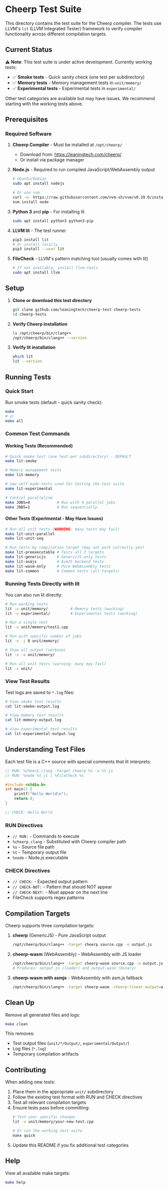 # Cheerp Test Suite

This directory contains the test suite for the Cheerp compiler. The tests use LLVM's `lit` (LLVM Integrated Tester) framework to verify compiler functionality across different compilation targets.

## Current Status

⚠️ **Note**: This test suite is under active development. Currently working tests:
- ✅ **Smoke tests** - Quick sanity check (one test per subdirectory)
- ✅ **Memory tests** - Memory management tests in `unit/memory/`
- ✅ **Experimental tests** - Experimental tests in `experimental/`

Other test categories are available but may have issues. We recommend starting with the working tests above.

## Prerequisites

### Required Software

1. **Cheerp Compiler** - Must be installed at `/opt/cheerp/`
   - Download from: https://leaningtech.com/cheerp/
   - Or install via package manager

2. **Node.js** - Required to run compiled JavaScript/WebAssembly output
   ```bash
   # Ubuntu/Debian
   sudo apt install nodejs
   
   # Or use nvm
   curl -o- https://raw.githubusercontent.com/nvm-sh/nvm/v0.39.0/install.sh | bash
   nvm install node
   ```

3. **Python 3** and **pip** - For installing lit
   ```bash
   sudo apt install python3 python3-pip
   ```

4. **LLVM lit** - The test runner
   ```bash
   pip3 install lit
   # Or install locally
   pip3 install --user lit
   ```

5. **FileCheck** - LLVM's pattern matching tool (usually comes with lit)
   ```bash
   # If not available, install llvm tools
   sudo apt install llvm
   ```

## Setup

1. **Clone or download this test directory**
   ```bash
   git clone github.com/leaningtech/cheerp-test cheerp-tests
   cd cheerp-tests
   ```

2. **Verify Cheerp installation**
   ```bash
   ls /opt/cheerp/bin/clang++
   /opt/cheerp/bin/clang++ --version
   ```

3. **Verify lit installation**
   ```bash
   which lit
   lit --version
   ```

## Running Tests

### Quick Start

Run smoke tests (default - quick sanity check):
```bash
make
# or
make all
```


### Common Test Commands

#### Working Tests (Recommended)

```bash
# Quick smoke test (one test per subdirectory) - DEFAULT
make lit-smoke

# Memory management tests
make lit-memory

# new self-made tests used for testing the test suite
make lit-experimental

# Control parallelism
make JOBS=4            # Run with 4 parallel jobs
make JOBS=1            # Run sequentially
```

#### Other Tests (Experimental - May Have Issues)

```bash
# Run all unit tests (WARNING: many tests may fail)
make lit-unit-parallel
make lit-unit-seq

# Run tests by compilation target (may not work correctly yet)
make lit-preexecutable # Tests all 3 targets
make lit-genericjs     # GenericJS-only tests
make lit-asmjs         # AsmJS backend tests
make lit-wasm-only     # Pure WebAssembly tests
make lit-common        # Common tests (all targets)
```

### Running Tests Directly with lit

You can also run lit directly:
```bash
# Run working tests
lit -v unit/memory/          # Memory tests (working)
lit -v experimental/         # Experimental tests (working)

# Run a single test
lit -v unit/memory/test1.cpp

# Run with specific number of jobs
lit -v -j 8 unit/memory/

# Show all output (verbose)
lit -v -a unit/memory/

# Run all unit tests (warning: many may fail)
lit -v unit/
```

### View Test Results

Test logs are saved to `*.log` files:
```bash
# View smoke test results
cat lit-smoke-output.log

# View memory test results
cat lit-memory-output.log

# View experimental test results
cat lit-experimental-output.log
```

## Understanding Test Files

Each test file is a C++ source with special comments that lit interprets:

```cpp
// RUN: %cheerp_clang -target cheerp %s -o %t.js
// RUN: %node %t.js | %FileCheck %s

#include <stdio.h>
int main() {
    printf("Hello World\n");
    return 0;
}

// CHECK: Hello World
```

### RUN Directives
- `// RUN:` - Commands to execute
- `%cheerp_clang` - Substituted with Cheerp compiler path
- `%s` - Source file path
- `%t` - Temporary output file
- `%node` - Node.js executable

### CHECK Directives
- `// CHECK:` - Expected output pattern
- `// CHECK-NOT:` - Pattern that should NOT appear
- `// CHECK-NEXT:` - Must appear on the next line
- FileCheck supports regex patterns

## Compilation Targets

Cheerp supports three compilation targets:

1. **cheerp** (GenericJS) - Pure JavaScript output
   ```bash
   /opt/cheerp/bin/clang++ -target cheerp source.cpp -o output.js
   ```

2. **cheerp-wasm** (WebAssembly) - WebAssembly with JS loader
   ```bash
   /opt/cheerp/bin/clang++ -target cheerp-wasm source.cpp -o output.js
   # Produces: output.js (loader) and output.wasm (binary)
   ```

3. **cheerp-wasm with asmjs** - WebAssembly with asm.js fallback
   ```bash
   /opt/cheerp/bin/clang++ -target cheerp-wasm -cheerp-linear-output=asmjs source.cpp -o output.js
   ```

## Clean Up

Remove all generated files and logs:
```bash
make clean
```

This removes:
- Test output files (`unit/*/Output/`, `experimental/Output/`)
- Log files (`*.log`)
- Temporary compilation artifacts

## Contributing

When adding new tests:

1. Place them in the appropriate `unit/` subdirectory
2. Follow the existing test format with RUN and CHECK directives
3. Test all relevant compilation targets
4. Ensure tests pass before committing:
   ```bash
   # Test your specific changes
   lit -v unit/memory/your-new-test.cpp
   
   # Or run the working test suite
   make quick
   ```
5. Update this README if you fix additional test categories

## Help

View all available make targets:
```bash
make help
```
